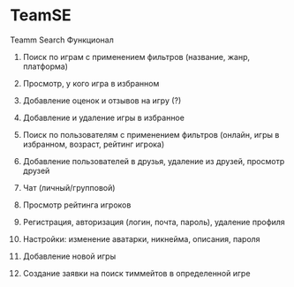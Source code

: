 # TeamSE
Teamm Search
                  Функционал

1. Поиск по играм с применением фильтров (название, жанр, платформа)

2. Просмотр, у кого игра в избранном

3. Добавление оценок и отзывов на игру (?)

4. Добавление и удаление игры в избранное

5. Поиск по пользователям с применением фильтров (онлайн, игры в избранном, возраст, рейтинг игрока)

6. Добавление пользователей в друзья, удаление из друзей, просмотр друзей

7. Чат (личный/групповой)

8. Просмотр рейтинга игроков

9. Регистрация, авторизация (логин, почта, пароль), удаление профиля

10. Настройки: изменение аватарки, никнейма, описания, пароля

11. Добавление новой игры

12. Создание заявки на поиск тиммейтов в определенной игре
